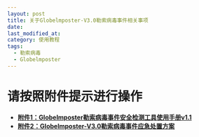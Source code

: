 ```yaml
---
layout: post
title: 关于Globelmposter-V3.0勒索病毒事件相关事项
date: 
last_modified_at:
category: 使用教程
tags:
  - 勒索病毒
  - Globelmposter
---
```


# 请按照附件提示进行操作
- [**附件1：GlobeImposter勒索病毒事件安全检测工具使用手册v1.1**](http://65031141.github.io/assets/GlobeImposter勒索病毒事件安全检测工具使用手册v1.1.pdf)
- [**附件2：Globelmposter-V3.0勒索病毒事件应急处置方案**](http://65031141.github.io/assets/Globelmposter-V3.0勒索病毒事件应急处置方案.docx)
